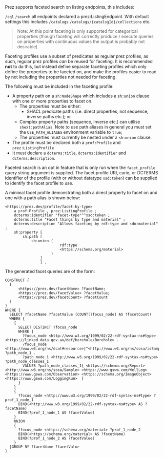 Prez supports faceted search on listing endpoints, this includes:

`/cql`
`/search`
all endpoints declared a prez:ListingEndpoint. With default settings this includes `/catalogs` `/catalogs/{catalogId}/collections` etc.

> Note: At this point faceting is only supported for categorical properties (though faceting will correctly produce / execute queries on properties with continuous values the output is probably not desirable).

Faceting profiles use a subset of predicates as regular prez profiles, as such, regular prez profiles _can_ be reused for faceting. It is recommended **not** to do this, but instead define separate faceting profiles which only define the properties to be faceted on, and make the profiles easier to read by not including the properties not needed for faceting.

The following must be included in the faceting profile:

- A property path on a `sh:NodeShape` which includes a `sh:union` clause with one or more properties to facet on.
  - The properties must be either:
    - SHACL predicate paths (i.e. direct properties, not sequence, inverse paths etc.); or 
  - Complex property paths (sequence, inverse etc.) can utilise `shext:pathAlias`. Note to use path aliases in general you must set the `USE_PATH_ALIASES` environment variable to `true`;
  - The properties must currently be nested under a `sh:union` clause.
- The profile must be declared both a `prof:Profile` and `prez:ListingProfile`
- It must declare a `dcterms:title`, `dcterms:identifier` and `dcterms:description`.

Faceted search is an opt in feature that is only run when the `facet_profile` query string argument is supplied. The facet profile URI, curie, or DCTERMS identifier of the profile (with or without datatype `xsd:token`) can be supplied to identify the facet profile to use.

A minimal facet profile demonstrating both a direct property to facet on and one with a path alias is shown below:

```turtle
<https://prez.dev/profile/facet-by-type>
    a prof:Profile , prez:ListingProfile ;
    dcterms:identifier "facet-type"^^xsd:token ;
    dcterms:title "Facet things by type and material" ;
    dcterms:description "Allows faceting by rdf:type and sdo:material" ;
    sh:property [ 
        sh:path [ 
            sh:union (
                         rdf:type 
                         <https://schema.org/material>
                     )
                ]
                ] .
```

The generated facet queries are of the form:
```sparql
CONSTRUCT {
  [
      <https://prez.dev/facetName> ?facetName;
      <https://prez.dev/facetValue> ?facetValue;
      <https://prez.dev/facetCount> ?facetCount
  ] 
}
WHERE {
  SELECT ?facetName ?facetValue (COUNT(?focus_node) AS ?facetCount)
  WHERE {
    {
      SELECT DISTINCT ?focus_node
      WHERE {
        ?focus_node <http://www.w3.org/1999/02/22-rdf-syntax-ns#type> <https://linked.data.gov.au/def/borehole/Borehole> .
        ?focus_node <http://www.w3.org/ns/dcat#resource>|^<http://www.w3.org/ns/sosa/isSampleOf> ?path_node_1 .
        ?path_node_1 <http://www.w3.org/1999/02/22-rdf-syntax-ns#type> ?path_node_classes_1
        VALUES ?path_node_classes_1{ <https://schema.org/Report> <http://www.w3.org/ns/sosa/Sample> <https://www.gswa.com/WellLog> <https://www.gswa.com/Observation> <https://schema.org/ImageObject> <https://www.gswa.com/LoggingRun>  }
      }
    }
    {
      ?focus_node <http://www.w3.org/1999/02/22-rdf-syntax-ns#type> ?prof_1_node_1
      BIND(<http://www.w3.org/1999/02/22-rdf-syntax-ns#type> AS ?facetName)
      BIND(?prof_1_node_1 AS ?facetValue)
    }
    UNION
    {
      ?focus_node <https://schema.org/material> ?prof_1_node_2
      BIND(<https://schema.org/material> AS ?facetName)
      BIND(?prof_1_node_2 AS ?facetValue)
    }
  }GROUP BY ?facetName ?facetValue
}
```
